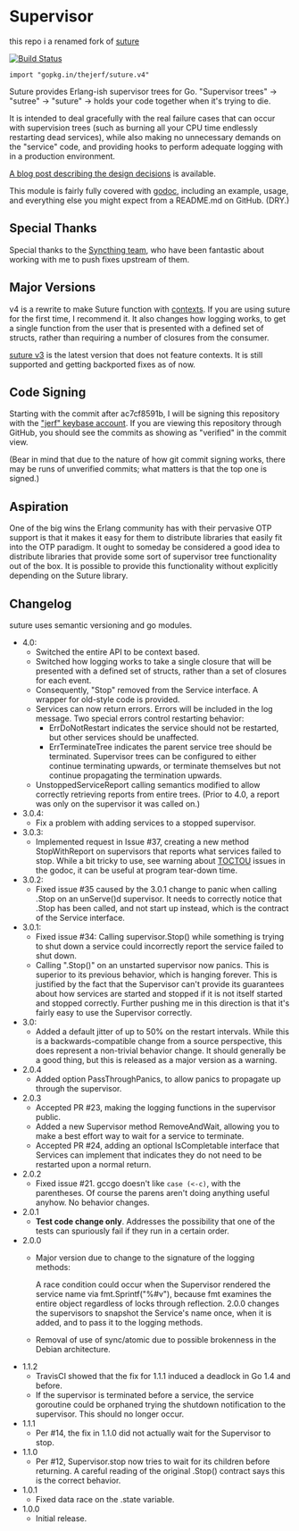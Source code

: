 Supervisor
======
this repo i a renamed fork of [suture](github.com/thejerf/suture)


[![Build Status](https://travis-ci.org/thejerf/suture.png?branch=master)](https://travis-ci.org/thejerf/suture)

    import "gopkg.in/thejerf/suture.v4"

Suture provides Erlang-ish supervisor trees for Go. "Supervisor trees" ->
"sutree" -> "suture" -> holds your code together when it's trying to die.

It is intended to deal gracefully with the real failure cases that can
occur with supervision trees (such as burning all your CPU time endlessly
restarting dead services), while also making no unnecessary demands on the
"service" code, and providing hooks to perform adequate logging with in a
production environment.

[A blog post describing the design decisions](http://www.jerf.org/iri/post/2930)
is available.

This module is fairly fully covered
with [godoc](http://godoc.org/github.com/thejerf/suture),
including an example, usage, and everything else you might expect from a
README.md on GitHub. (DRY.)

Special Thanks
--------------

Special thanks to the [Syncthing team](https://syncthing.net/), who have
been fantastic about working with me to push fixes upstream of them.

Major Versions
--------------

v4 is a rewrite to make Suture function
with [contexts](https://golang.org/pkg/context/). If you are using suture
for the first time, I recommend it. It also changes how logging works, to
get a single function from the user that is presented with a defined set of
structs, rather than requiring a number of closures from the consumer.

[suture v3](https://godoc.org/gopkg.in/thejerf/suture.v3) is the latest
version that does not feature contexts. It is still supported and getting
backported fixes as of now.

Code Signing
------------

Starting with the commit after ac7cf8591b, I will be signing this repository
with the ["jerf" keybase account](https://keybase.io/jerf). If you are viewing
this repository through GitHub, you should see the commits as showing as
"verified" in the commit view.

(Bear in mind that due to the nature of how git commit signing works, there
may be runs of unverified commits; what matters is that the top one is signed.)

Aspiration
----------

One of the big wins the Erlang community has with their pervasive OTP
support is that it makes it easy for them to distribute libraries that
easily fit into the OTP paradigm. It ought to someday be considered a good
idea to distribute libraries that provide some sort of supervisor tree
functionality out of the box. It is possible to provide this functionality
without explicitly depending on the Suture library.

Changelog
---------

suture uses semantic versioning and go modules.

* 4.0:
  * Switched the entire API to be context based.
  * Switched how logging works to take a single closure that will be
    presented with a defined set of structs, rather than a set of closures
    for each event.
  * Consequently, "Stop" removed from the Service interface. A wrapper for
    old-style code is provided.
  * Services can now return errors. Errors will be included in the log
    message. Two special errors control restarting behavior:
      * ErrDoNotRestart indicates the service should not be restarted,
        but other services should be unaffected.
      * ErrTerminateTree indicates the parent service tree should be
        terminated. Supervisor trees can be configured to either continue
        terminating upwards, or terminate themselves but not continue
        propagating the termination upwards.
  * UnstoppedServiceReport calling semantics modified to allow correctly
    retrieving reports from entire trees. (Prior to 4.0, a report was
    only on the supervisor it was called on.)
* 3.0.4:
  * Fix a problem with adding services to a stopped supervisor.
* 3.0.3:
  * Implemented request in Issue #37, creating a new method StopWithReport
    on supervisors that reports what services failed to stop. While a bit
    tricky to use, see warning
    about
    [TOCTOU](https://en.wikipedia.org/wiki/Time-of-check_to_time-of-use)
    issues in the godoc, it can be useful at program tear-down time.
* 3.0.2:
  * Fixed issue #35 caused by the 3.0.1 change to panic when calling .Stop
    on an unServe()d supervisor. It needs to correctly notice that .Stop
    has been called, and not start up instead, which is the contract of the
    Service interface.
* 3.0.1:
  * Fixed issue #34: Calling supervisor.Stop() while something is trying
    to shut down a service could incorrectly report the  service failed to
    shut down.
  * Calling ".Stop()" on an unstarted supervisor now panics. This is
    superior to its previous behavior, which is hanging forever.
    This is justified by the fact that the Supervisor can't provide its
    guarantees about how services are started and stopped if it is not
    itself started and stopped correctly. Further pushing me in this
    direction is that it's fairly easy to use the Supervisor correctly.
* 3.0:
  * Added a default jitter of up to 50% on the restart intervals. While
    this is a backwards-compatible change from a source perspective, this
    does represent a non-trivial behavior change. It should generally be a
    good thing, but this is released as a major version as a warning.
* 2.0.4
  * Added option PassThroughPanics, to allow panics to propagate up through
    the supervisor.
* 2.0.3
  * Accepted PR #23, making the logging functions in the supervisor public.
  * Added a new Supervisor method RemoveAndWait, allowing you to make a
    best effort way to wait for a service to terminate.
  * Accepted PR #24, adding an optional IsCompletable interface that
    Services can implement that indicates they do not need to be restarted
    upon a normal return.
* 2.0.2
  * Fixed issue #21. gccgo doesn't like `case (<-c)`, with the parentheses.
    Of course the parens aren't doing anything useful anyhow. No behavior
    changes.
* 2.0.1
  * __Test code change only__. Addresses the possibility that one of the
    tests can spuriously fail if they run in a certain order.
* 2.0.0
  * Major version due to change to the signature of the logging methods:

    A race condition could occur when the Supervisor rendered the service
    name via fmt.Sprintf("%#v"), because fmt examines the entire object
    regardless of locks through reflection. 2.0.0 changes the supervisors
    to snapshot the Service's name once, when it is added, and to pass it
    to the logging methods.
  * Removal of use of sync/atomic due to possible brokenness in the Debian
    architecture.
* 1.1.2
  * TravisCI showed that the fix for 1.1.1 induced a deadlock in Go 1.4 and
    before.
  * If the supervisor is terminated before a service, the service goroutine
    could be orphaned trying the shutdown notification to the supervisor.
    This should no longer occur.
* 1.1.1
  * Per #14, the fix in 1.1.0 did not actually wait for the Supervisor
    to stop.
* 1.1.0
  * Per #12, Supervisor.stop now tries to wait for its children before
    returning. A careful reading of the original .Stop() contract
    says this is the correct behavior.
* 1.0.1
  * Fixed data race on the .state variable.
* 1.0.0
  * Initial release.
